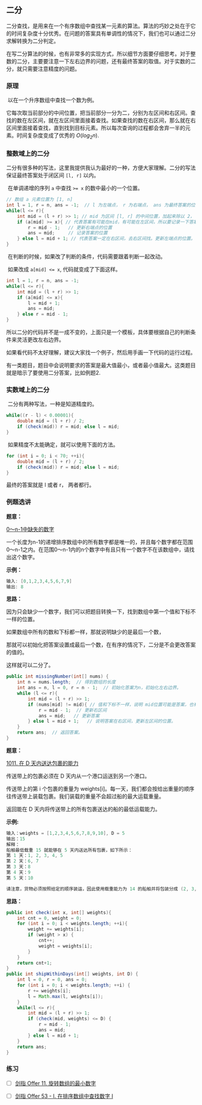 ## 二分

​	二分查找，是用来在一个有序数组中查找某一元素的算法。算法的巧妙之处在于它的时间复杂度十分优秀。在问题的答案具有单调性的情况下，我们也可以通过二分求解转换为二分判定。

​	在写二分算法的时候，也有非常多的实现方式，所以细节方面要仔细思考。对于整数的二分，主要要注意一下左右边界的问题，还有最终答案的取值。对于实数的二分，就只需要注意精度的问题。



### 原理

​	以在一个升序数组中查找一个数为例。

​	它每次取当前部分的中间位置，把当前部分一分为二，分别为左区间和右区间。查找的数在左区间，就在左区间里面接着查找。如果查找的数在右区间，那么就在右区间里面接着查找，直到找到目标元素。所以每次查询的过程都会舍弃一半的元素。时间复杂度变成了优秀的 $O(log_2n)$.



### 整数域上的二分

​	二分有很多种的写法，这里我提供我认为最好的一种，方便大家理解。二分的写法保证最终答案处于闭区间 `[l, r]` 以内。 

​	在单调递增的序列 `a` 中查找 `>= x` 的数中最小的一个位置。

```java
// 数组 a 元素位置为 [1, n]
int l = 1, r = n, ans = -1;  // l 为左端点， r 为右端点， ans 为最终答案的位置。
while(l <= r){
    int mid = (l + r) >> 1; // mid 为区间 [l, r] 的中间位置，加起来除以 2， 这种写法是加起来右移一位，同样的效果，但是速度更快。
    if (a[mid] >= x){ // 代表答案有可能在mid，有可能在左区间，所以要记录一下答案，然后去左区间找。
        r = mid - 1;   // 更新右端点的位置
        ans = mid;     // 记录答案的位置
    } else l = mid + 1; // 代表答案一定在右区间，去右区间找。更新左端点的位置。
}
```

​	在判断的时候，如果改了判断的条件，代码需要跟着判断一起改动。

​	如果改成 `a[mid] <= x`, 代码就变成了下面这样。

```java
int l = 1, r = n, ans = -1;  
while(l <= r){
    int mid = (l + r) >> 1;
    if (a[mid] <= x){ 
        l = mid + 1;   
        ans = mid;     
    } else r = mid - 1; 
}
```

所以二分的代码并不是一成不变的，上面只是一个模板，具体要根据自己的判断条件来灵活更改左右边界。

如果看代码不太好理解，建议大家找一个例子，然后用手画一下代码的运行过程。



有一类题目，题目中会说明要求的答案是最大值最小，或者最小值最大。这类题目就是暗示了要使用二分答案，比如例题2.



### 实数域上的二分

​	二分有两种写法，一种是知道精度的。

```java
while((r - l) < 0.00001){
    double mid = (l + r) / 2;
    if (check(mid)) r = mid; else l = mid;
}
```

​	如果精度不太能确定，就可以使用下面的方法。

```java
for (int i = 0; i < 70; ++i){
    double mid = (l + r) / 2;
    if (check(mid)) r = mid; else l = mid;
}
```

最终的答案就是 l 或者 r， 两者都行。



### 例题选讲

**题意：**

[0～n-1中缺失的数字](https://leetcode-cn.com/problems/que-shi-de-shu-zi-lcof) 

一个长度为n-1的递增排序数组中的所有数字都是唯一的，并且每个数字都在范围0～n-1之内。在范围0～n-1内的n个数字中有且只有一个数字不在该数组中，请找出这个数字。

**示例：**

```java
输入: [0,1,2,3,4,5,6,7,9]
输出: 8
```

**思路：**

因为只会缺少一个数字，我们可以把题目转换一下，找到数组中第一个值和下标不一样的位置。

如果数组中所有的数和下标都一样，那就说明缺少的是最后一个数， 

那就可以初始化把答案设置成最后一个数，在有序的情况下，二分是不会更改答案的值的。

这样就可以二分了。

```java
public int missingNumber(int[] nums) {
    int n = nums.length;  // 得到数组的长度
    int ans = n, l = 0, r = n - 1;  // 初始化答案为n，初始化左右边界。
    while (l <= r){
        int mid = (l + r) >> 1;
        if (nums[mid] != mid){ // 值和下标不一样，说明 mid位置可能是答案，也有可能答案在左区间。
            r = mid - 1;  // 更新右区间
            ans = mid;   // 更新答案
        } else l = mid + 1;   // 说明答案在右区间，更新左区间的位置。
    }
    return ans;  // 返回答案。
}
```

**题意：**

[1011. 在 D 天内送达包裹的能力](https://leetcode-cn.com/problems/capacity-to-ship-packages-within-d-days/)

传送带上的包裹必须在 D 天内从一个港口运送到另一个港口。

传送带上的第 i 个包裹的重量为 weights[i]。每一天，我们都会按给出重量的顺序往传送带上装载包裹。我们装载的重量不会超过船的最大运载重量。

返回能在 D 天内将传送带上的所有包裹送达的船的最低运载能力。

**示例:**

```java
输入：weights = [1,2,3,4,5,6,7,8,9,10], D = 5
输出：15
解释：
船舶最低载重 15 就能够在 5 天内送达所有包裹，如下所示：
第 1 天：1, 2, 3, 4, 5
第 2 天：6, 7
第 3 天：8
第 4 天：9
第 5 天：10

请注意，货物必须按照给定的顺序装运，因此使用载重能力为 14 的船舶并将包装分成 (2, 3, 4, 5), (1, 6, 7), (8), (9), (10) 是不允许的。 
```

**思路：**



```java
public int check(int x, int[] weights){
    int cnt = 0, weight = 0;
    for (int i = 0; i < weights.length; ++i){
        weight += weights[i];
        if (weight > x) {
            cnt++;
            weight = weights[i];
        }
    }
    return cnt+1;
}
public int shipWithinDays(int[] weights, int D) {
    int l = 0, r = 0, ans = 0;
    for (int i = 0; i < weights.length; ++i) {
        r += weights[i];
        l = Math.max(l, weights[i]);
    }
    while(l <= r){
        int mid = (l + r) >> 1;
        if (check(mid, weights) <= D) {
            r = mid - 1;
            ans = mid;
        } else l = mid + 1;
    }
    return ans;
}
```





### 练习

- [ ] [剑指 Offer 11. 旋转数组的最小数字](https://leetcode-cn.com/problems/xuan-zhuan-shu-zu-de-zui-xiao-shu-zi-lcof/)

- [ ] [剑指 Offer 53 - I. 在排序数组中查找数字 I](https://leetcode-cn.com/problems/zai-pai-xu-shu-zu-zhong-cha-zhao-shu-zi-lcof/)